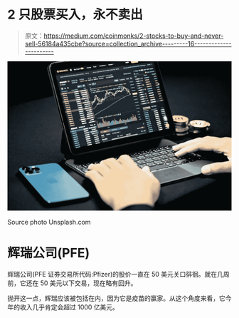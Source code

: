 # 2 只股票买入，永不卖出

> 原文：<https://medium.com/coinmonks/2-stocks-to-buy-and-never-sell-56184a435cbe?source=collection_archive---------16----------------------->

![](img/1fd56ec9fe148b78522c47a59bfc546c.png)

Source photo Unsplash.com

# 辉瑞公司(PFE)

辉瑞公司(PFE 证券交易所代码:Pfizer)的股价一直在 50 美元关口徘徊。就在几周前，它还在 50 美元以下交易，现在略有回升。

抛开这一点，辉瑞应该被包括在内，因为它是疫苗的赢家。从这个角度来看，它今年的收入几乎肯定会超过 1000 亿美元。